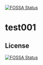 [![FOSSA Status](https://app.fossa.com/api/projects/git%2Bgithub.com%2Ffridaygit%2Ftest001.svg?type=shield)](https://app.fossa.com/projects/git%2Bgithub.com%2Ffridaygit%2Ftest001?ref=badge_shield)

# test001

## License
[![FOSSA Status](https://app.fossa.com/api/projects/git%2Bgithub.com%2Ffridaygit%2Ftest001.svg?type=large)](https://app.fossa.com/projects/git%2Bgithub.com%2Ffridaygit%2Ftest001?ref=badge_large)